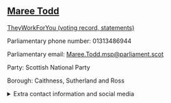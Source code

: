 ## <a href="https://www.parliament.scot/msps/current-and-previous-msps/maree-todd">Maree Todd</a>

<a href="https://www.theyworkforyou.com/mp/25540/maree_todd">TheyWorkForYou (voting record, statements)</a> 

Parliamentary phone number: 01313486944 

Parliamentary email: Maree.Todd.msp@parliament.scot 

Party: Scottish National Party 

Borough: Caithness, Sutherland and Ross 

<details><summary>Extra contact information and social media</summary> 
<li>Parliamentary address: The Scottish Parliament, EH99 1SP, Edinburgh</li>
<li>Local office address: 31 High Street, Alness, Ross-Shire, IV17 0PT</li>
<li>Local office phone number: 01349888281</li>
<li>Twitter: @MareeToddMSP</li>
<li>Facebook: https://www.facebook.com/MareeToddMSP</li>
<li>Website:</li>
</details>